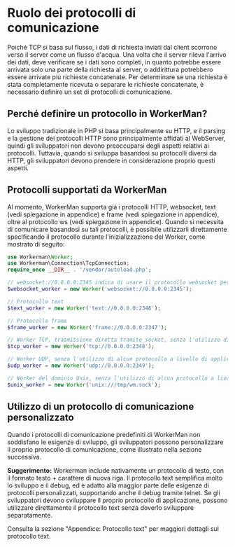 # Ruolo dei protocolli di comunicazione
Poiché TCP si basa sul flusso, i dati di richiesta inviati dal client scorrono verso il server come un flusso d'acqua. Una volta che il server rileva l'arrivo dei dati, deve verificare se i dati sono completi, in quanto potrebbe essere arrivata solo una parte della richiesta al server, o addirittura potrebbero essere arrivate più richieste concatenate. Per determinare se una richiesta è stata completamente ricevuta o separare le richieste concatenate, è necessario definire un set di protocolli di comunicazione.

## Perché definire un protocollo in WorkerMan?
Lo sviluppo tradizionale in PHP si basa principalmente su HTTP, e il parsing e la gestione dei protocolli HTTP sono principalmente affidati al WebServer, quindi gli sviluppatori non devono preoccuparsi degli aspetti relativi ai protocolli. Tuttavia, quando si sviluppa basandosi su protocolli diversi da HTTP, gli sviluppatori devono prendere in considerazione proprio questi aspetti.

## Protocolli supportati da WorkerMan
Al momento, WorkerMan supporta già i protocolli HTTP, websocket, text (vedi spiegazione in appendice) e frame (vedi spiegazione in appendice), oltre al protocollo ws (vedi spiegazione in appendice). Quando si necessita di comunicare basandosi su tali protocolli, è possibile utilizzarli direttamente specificando il protocollo durante l'inizializzazione del Worker, come mostrato di seguito:
```php
use Workerman\Worker;
use Workerman\Connection\TcpConnection;
require_once __DIR__ . '/vendor/autoload.php';

// websocket://0.0.0.0:2345 indica di usare il protocollo websocket per ascoltare sulla porta 2345
$websocket_worker = new Worker('websocket://0.0.0.0:2345');

// Protocollo text
$text_worker = new Worker('text://0.0.0.0:2346');

// Protocollo frame
$frame_worker = new Worker('frame://0.0.0.0:2347');

// Worker TCP, trasmissione diretta tramite socket, senza l'utilizzo di alcun protocollo a livello di applicazione
$tcp_worker = new Worker('tcp://0.0.0.0:2348');

// Worker UDP, senza l'utilizzo di alcun protocollo a livello di applicazione
$udp_worker = new Worker('udp://0.0.0.0:2349');

// Worker del dominio Unix, senza l'utilizzo di alcun protocollo a livello di applicazione
$unix_worker = new Worker('unix:///tmp/wm.sock');
```

## Utilizzo di un protocollo di comunicazione personalizzato
Quando i protocolli di comunicazione predefiniti di WorkerMan non soddisfano le esigenze di sviluppo, gli sviluppatori possono personalizzare il proprio protocollo di comunicazione, come illustrato nella sezione successiva.

**Suggerimento:**
Workerman include nativamente un protocollo di testo, con il formato testo + carattere di nuova riga. Il protocollo text semplifica molto lo sviluppo e il debug, ed è adatto alla maggior parte delle esigenze di protocolli personalizzati, supportando anche il debug tramite telnet. Se gli sviluppatori devono sviluppare il proprio protocollo di applicazione, possono utilizzare direttamente il protocollo text senza doverlo sviluppare separatamente.

Consulta la sezione "Appendice: Protocollo text" per maggiori dettagli sul protocollo text.
